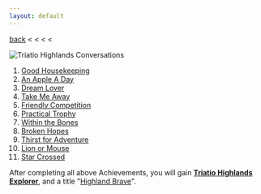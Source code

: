 ```yaml
---
layout: default
---
```


[back](../) < < < <

![Triatio Highlands Conversations](triatio-highlands-conversations.jpg)

1. [Good Housekeeping](https://youtu.be/VD5nNeCFUsA)
2. [An Apple A Day](https://youtu.be/8Kl9KmZ0B7s)
3. [Dream Lover](https://youtu.be/T61n39GXguI)
4. [Take Me Away](https://youtu.be/vpMBGawhRX0)
5. [Friendly Competition](https://youtu.be/RnYs9Kwvf64)
6. [Practical Trophy](https://youtu.be/MS_zgMaNJF0)
7. [Within the Bones](https://youtu.be/qLH3I5d_lq8)
8. [Broken Hopes](https://youtu.be/EmryBGMtw50)
9. [Thirst for Adventure](https://youtu.be/JKDvpVuZTkA)
10. [Lion or Mouse](https://youtu.be/jYalaQdSQLo)
11. [Star Crossed](https://youtu.be/QJUNeepq2qk)

After completing all above Achievements, you will gain [**Triatio Highlands Explorer**](https://www.aurakingdom-db.com/achievement/209-triatio-highlands-explorer), and a title "[Highland Brave](https://www.aurakingdom-db.com/title/16-highland-brave)".
